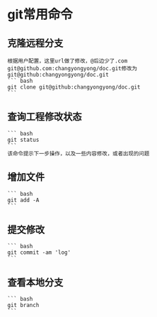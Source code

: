 # git常用命令

## 克隆远程分支
	根据用户配置，这里url做了修改，@后边少了.com   
	git@github.com:changyongyong/doc.git修改为git@github:changyongyong/doc.git   
	``` bash
	git clone git@github:changyongyong/doc.git
	```
## 查询工程修改状态
	
	``` bash
	git status
	```
	该命令提示下一步操作，以及一些内容修改，或者出现的问题

##	增加文件
	``` bash
	git add -A
	```
	
## 提交修改
	``` bash
	git commit -am 'log'
	```
	
## 查看本地分支
	``` bash
	git branch
	```
	
	
	
	